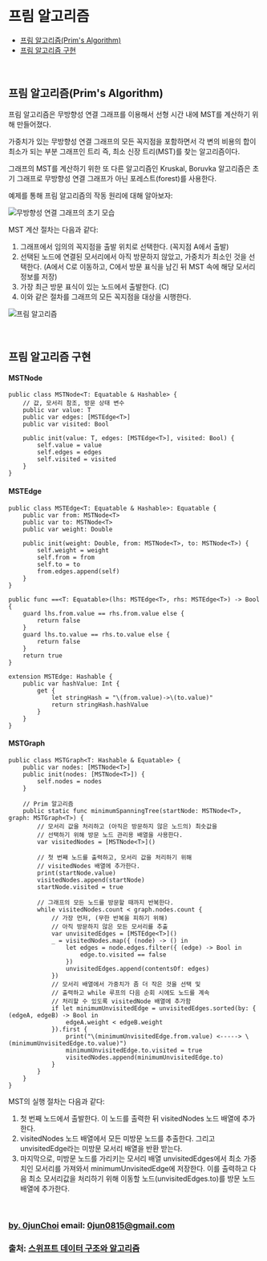# 프림 알고리즘


* [프림 알고리즘(Prim's Algorithm)](#프림-알고리즘prims-algorithm)
* [프림 알고리즘 구현](#프림-알고리즘-구현)


&nbsp;
## 프림 알고리즘(Prim's Algorithm)
프림 알고리즘은 무방향성 연결 그래프를 이용해서 선형 시간 내에 MST를 계산하기 위해 만들어졌다. 


가중치가 있는 무방향성 연결 그래프의 모든 꼭지점을 포함하면서 각 변의 비용의 합이 최소가 되는 부분 그래프인 트리 즉, 최소 신장 트리(MST)를 찾는 알고리즘이다.


그래프의 MST를 계산하기 위한 또 다른 알고리즘인 Kruskal, Boruvka 알고리즘은 초기 그래프로 무방향성 연결 그래프가 아닌 포레스트(forest)를 사용한다.


예제를 통해 프림 알고리즘의 작동 원리에 대해 알아보자:


![무방향성 연결 그래프의 초기 모습](https://github.com/0jun0815/YJStudy/blob/master/알고리즘/프림%20알고리즘/images/무방향성%20연결%20그래프의%20초기%20모습.jpeg)


MST 계산 절차는 다음과 같다:
1. 그래프에서 임의의 꼭지점을 출발 위치로 선택한다. (꼭지점 A에서 출발)
2. 선택된 노드에 연결된 모서리에서 아직 방문하지 않았고, 가중치가 최소인 것을 선택한다. (A에서 C로 이동하고, C에서 방문 표식을 남긴 뒤 MST 속에 해당 모서리 정보를 저장)
3. 가장 최근 방문 표식이 있는 노드에서 출발한다. (C)
4. 이와 같은 절차를 그래프의 모든 꼭지점을 대상을 시행한다.
    
    
![프림 알고리즘](https://github.com/0jun0815/YJStudy/blob/master/알고리즘/프림%20알고리즘/images/프림%20알고리즘.jpeg)


&nbsp;
## 프림 알고리즘 구현
#### MSTNode
```
public class MSTNode<T: Equatable & Hashable> {
    // 값, 모서리 참조, 방문 상태 변수
    public var value: T
    public var edges: [MSTEdge<T>]
    public var visited: Bool

    public init(value: T, edges: [MSTEdge<T>], visited: Bool) {
        self.value = value
        self.edges = edges
        self.visited = visited
    }
}
```


#### MSTEdge
```
public class MSTEdge<T: Equatable & Hashable>: Equatable {
    public var from: MSTNode<T>
    public var to: MSTNode<T>
    public var weight: Double

    public init(weight: Double, from: MSTNode<T>, to: MSTNode<T>) {
        self.weight = weight
        self.from = from
        self.to = to
        from.edges.append(self)
    }
}

public func ==<T: Equatable>(lhs: MSTEdge<T>, rhs: MSTEdge<T>) -> Bool {
    guard lhs.from.value == rhs.from.value else {
        return false
    }
    guard lhs.to.value == rhs.to.value else {
        return false
    }
    return true
}

extension MSTEdge: Hashable {
    public var hashValue: Int {
        get {
            let stringHash = "\(from.value)->\(to.value)"
            return stringHash.hashValue
        }
    }
}
```


#### MSTGraph
```
public class MSTGraph<T: Hashable & Equatable> {
    public var nodes: [MSTNode<T>]
    public init(nodes: [MSTNode<T>]) {
        self.nodes = nodes
    }

    // Prim 알고리즘
    public static func minimumSpanningTree(startNode: MSTNode<T>, graph: MSTGraph<T>) {
        // 모서리 값을 처리하고 (아직은 방문하지 않은 노드의) 최솟값을
        // 선택하기 위해 방문 노드 관리용 배열을 사용한다.
        var visitedNodes = [MSTNode<T>]()

        // 첫 번째 노드를 출력하고, 모서리 값을 처리하기 위해
        // visitedNodes 배열에 추가한다.
        print(startNode.value)
        visitedNodes.append(startNode)
        startNode.visited = true

        // 그래프의 모든 노드를 방문할 때까지 반복한다.
        while visitedNodes.count < graph.nodes.count {
            // 가장 먼저, (무한 반복을 피하기 위해)
            // 아직 방문하지 않은 모든 모서리를 추출
            var unvisitedEdges = [MSTEdge<T>]()
            _ = visitedNodes.map({ (node) -> () in
                let edges = node.edges.filter({ (edge) -> Bool in
                    edge.to.visited == false
                })
                unvisitedEdges.append(contentsOf: edges)
            })
            // 모서리 배열에서 가중치가 좀 더 작은 것을 선택 및
            // 출력하고 while 루프의 다음 순회 시에도 노드를 계속
            // 처리할 수 있도록 visitedNode 배열에 추가함
            if let minimumUnvisitedEdge = unvisitedEdges.sorted(by: { (edgeA, edgeB) -> Bool in
                edgeA.weight < edgeB.weight
            }).first {
                print("\(minimumUnvisitedEdge.from.value) <-----> \(minimumUnvisitedEdge.to.value)")
                minimumUnvisitedEdge.to.visited = true
                visitedNodes.append(minimumUnvisitedEdge.to)
            }
        }
    }
}
```
    

MST의 실행 절차는 다음과 같다:
1. 첫 번째 노드에서 출발한다. 이 노드를 출력한 뒤 visitedNodes 노드 배열에 추가한다.
2. visitedNodes 노드 배열에서 모든 미방문 노드를 추출한다. 그리고 unvisitedEdge라는 미방문 모서리 배열을 반환 받는다.
3. 마지막으로, 미방문 노드를 가리키는 모서리 배열 unvisitedEdges에서 최소 가중치인 모서리를 가져와서 minimumUnvisitedEdge에 저장한다. 이를 출력하고 다음 최소 모서리값을 처리하기 위해 이동할 노드(unvisitedEdges.to)를 방문 노드 배열에 추가한다.
    
    
&nbsp;
&nbsp;      
### [by. 0junChoi](https://github.com/0jun0815) email: <0jun0815@gmail.com>
### 출처: [스위프트 데이터 구조와 알고리즘](http://acornpub.co.kr/book/swift-structure-algorithms)

